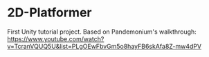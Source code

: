 # 2D-Platformer
 First Unity tutorial project. 
 Based on Pandemonium's walkthrough: https://www.youtube.com/watch?v=TcranVQUQ5U&list=PLgOEwFbvGm5o8hayFB6skAfa8Z-mw4dPV
